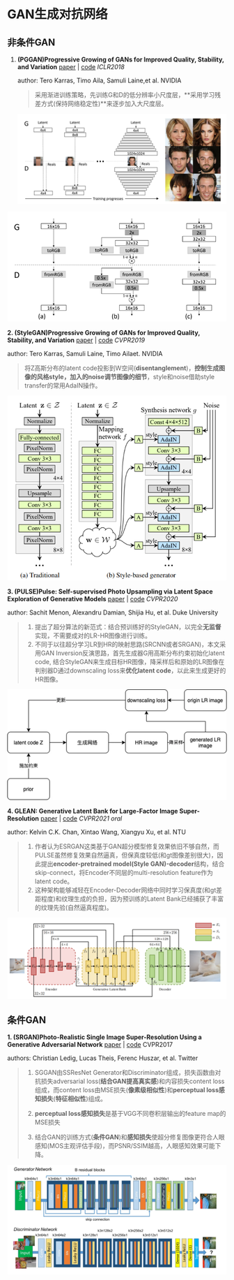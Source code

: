 # GAN生成对抗网络

## 非条件GAN

1. **(PGGAN)Progressive Growing of GANs for Improved Quality, Stability, and Variation** [paper](https://arxiv.org/abs/1710.10196) | [code](https://github.com/tkarras/progressive_growing_of_gans) *ICLR2018*

   author: Tero Karras, Timo Aila, Samuli Laine,et al. NVIDIA

   > 采用渐进训练策略，先训练G和D的低分辨率小尺度层，**采用学习残差方式(保持网络稳定性)**来逐步加入大尺度层。

   ![image-20220608162108032](../screenshot/PGGAN1.png)

![image-20220608162152918](../screenshot/PGGAN2.png)

**2. (StyleGAN)Progressive Growing of GANs for Improved Quality, Stability, and Variation** [paper](https://arxiv.org/abs/1812.04948) | [code](https://github.com/NVlabs/stylegan) *CVPR2019*

author: Tero Karras, Samuli Laine, Timo Ailaet. NVIDIA

> 将Z高斯分布的latent code投影到W空间(**disentanglement**)，**控制生成图像的风格style，加入的noise调节图像的细节**，style和noise借助style transfer的常用AdaIN操作。

![image-20220608221336317](../screenshot/StyleGAN1.png)

**3. (PULSE)Pulse: Self-supervised Photo Upsampling via Latent Space Exploration of Generative Models** [paper](https://arxiv.org/pdf/2003.03808) | [code](https://github.com/adamian98/pulse) *CVPR2020*

author: Sachit Menon, Alexandru Damian, Shijia Hu, et al. Duke University

> 1. 提出了超分算法的新范式：结合预训练好的StyleGAN，以完全**无监督**实现，不需要成对的LR-HR图像进行训练。
> 2. 不同于以往超分学习LR到HR的映射思路(SRCNN或者SRGAN)，本文采用GAN Inversion反演思路，首先生成器G用高斯分布约束初始化latent code, 结合StyleGAN来生成目标HR图像，降采样后和原始的LR图像在判别器D通过downscaling loss来**优化latent code**，以此来生成更好的HR图像。

![img](../screenshot/PULSE)

**4. GLEAN: Generative Latent Bank for Large-Factor Image Super-Resolution** [paper](https://arxiv.org/pdf/2012.00739) | [code](https://github.com/ckkelvinchan/GLEAN)  *CVPR2021 oral*

author: Kelvin C.K. Chan, Xintao Wang, Xiangyu Xu, et al. NTU

> 1. 作者认为ESRGAN这类基于GAN超分模型修复效果依旧不够自然，而PULSE虽然修复效果自然逼真，但保真度较低(和gt图像差别很大)，因此提出**encoder-pretrained model(Style GAN)-decoder**结构，结合skip-connect，将Encoder不同层的multi-resolution feature作为latent code。
> 2. 这种架构能够减轻在Encoder-Decoder网络中同时学习保真度(和gt差距程度)和纹理生成的负担，因为预训练的Latent Bank已经捕获了丰富的纹理先验(自然逼真程度)。

![image-20220610183443860](../screenshot/GLEAN.png)



## 条件GAN

**1. (SRGAN)Photo-Realistic Single Image Super-Resolution Using a Generative Adversarial Network** [paper](https://arxiv.org/abs/1609.04802) | [code](https://github.com/tensorlayer/srgan)  CVPR2017

authors: Christian Ledig, Lucas Theis, Ferenc Huszar, et al. Twitter 

> 1. SGGAN由SSResNet Generator和Discriminator组成，损失函数由对抗损失adversarial loss(**结合GAN提高真实感**)和内容损失content loss组成，而content loss由MSE损失(**像素级相似性**)和**perceptual loss感知损失**(**特征相似性**)组成。
>
> 2. **perceptual loss感知损失**是基于VGG不同卷积层输出的feature map的MSE损失
> 3. 结合GAN的训练方式(**条件GAN**)和**感知损失**使超分修复图像更符合人眼感知(MOS主观评估手段)，而PSNR/SSIM越高，人眼感知效果可能下降。

![image-20220609145620641](../screenshot/SRGAN.png)
